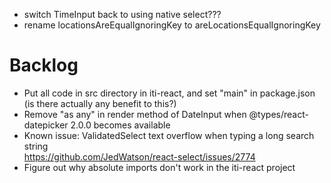 - switch TimeInput back to using native select???
- rename locationsAreEqualIgnoringKey to areLocationsEqualIgnoringKey

# Backlog

- Put all code in src directory in iti-react, and set "main" in package.json (is there actually any benefit to this?)
- Remove "as any" in render method of DateInput when @types/react-datepicker 2.0.0 becomes available
- Known issue: ValidatedSelect text overflow when typing a long search string  
  https://github.com/JedWatson/react-select/issues/2774
- Figure out why absolute imports don't work in the iti-react project
